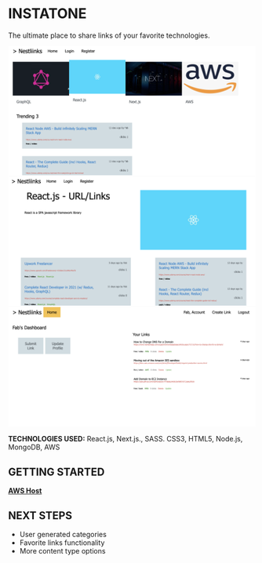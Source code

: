 # INSTATONE

The ultimate place to share links of your favorite technologies. 

<img src="/public/images/home.png">
<img src="/public/images/category.png">
<img src="/public/images/dashboard.png">

<b>TECHNOLOGIES USED:</b> React.js, Next.js., SASS. CSS3, HTML5, Node.js, MongoDB, AWS

## GETTING STARTED

[<b>AWS Host</b>](http://nestliinks.com/)

## NEXT STEPS

- User generated categories
- Favorite links functionality
- More content type options
